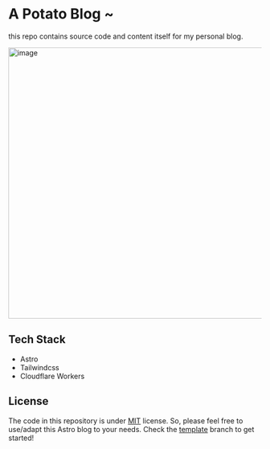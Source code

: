 # A Potato Blog ~

this repo contains source code and content itself for my personal blog.

<img width="960" height="540" alt="image" src="https://github.com/user-attachments/assets/ac4b6170-7f56-415e-afa2-3c8b43af9861" />

## Tech Stack

- Astro
- Tailwindcss
- Cloudflare Workers

## License

The code in this repository is under [MIT](LICENSE) license. So, please feel free to use/adapt this Astro blog to your needs. Check the [template](https://github.com/CheapNightbot/Blog/tree/template) branch to get started!
